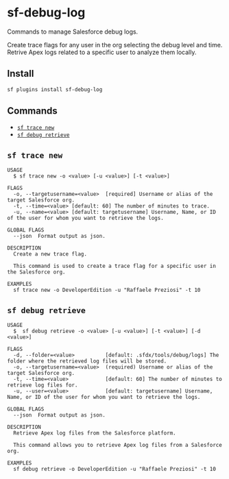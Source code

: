 # sf-debug-log

Commands to manage Salesforce debug logs.

Create trace flags for any user in the org selecting the debug level and time.
Retrive Apex logs related to a specific user to analyze them locally.

## Install

```bash
sf plugins install sf-debug-log
```

## Commands

<!-- commands -->

- [`sf trace new`](#sf-trace-new)
- [`sf debug retrieve`](#sf-debug-retrieve)

## `sf trace new`

```
USAGE
  $ sf trace new -o <value> [-u <value>] [-t <value>]

FLAGS
  -o, --targetusername=<value>  [required] Username or alias of the target Salesforce org.
  -t, --time=<value> [default: 60] The number of minutes to trace.
  -u, --name=<value> [default: targetusername] Username, Name, or ID of the user for whom you want to retrieve the logs.

GLOBAL FLAGS
  --json  Format output as json.

DESCRIPTION
  Create a new trace flag.

  This command is used to create a trace flag for a specific user in the Salesforce org.

EXAMPLES
  sf trace new -o DeveloperEdition -u "Raffaele Preziosi" -t 10
```

## `sf debug retrieve`

```
USAGE
  $  sf debug retrieve -o <value> [-u <value>] [-t <value>] [-d <value>]

FLAGS
  -d, --folder=<value>          [default: .sfdx/tools/debug/logs] The folder where the retrieved log files will be stored.
  -o, --targetusername=<value>  (required) Username or alias of the target Salesforce org.
  -t, --time=<value>            [default: 60] The number of minutes to retrieve log files for.
  -u, --user=<value>            [default: targetusername] Username, Name, or ID of the user for whom you want to retrieve the logs.

GLOBAL FLAGS
  --json  Format output as json.

DESCRIPTION
  Retrieve Apex log files from the Salesforce platform.

  This command allows you to retrieve Apex log files from a Salesforce org.

EXAMPLES
  sf debug retrieve -o DeveloperEdition -u "Raffaele Preziosi" -t 10
```
